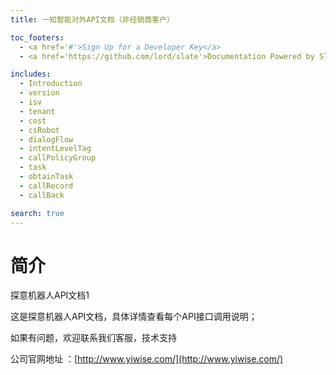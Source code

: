 ```yaml
---
title: 一知智能对外API文档（非经销商客户）

toc_footers:
  - <a href='#'>Sign Up for a Developer Key</a>
  - <a href='https://github.com/lord/slate'>Documentation Powered by Slate</a>

includes:
  - Introduction
  - version
  - isv
  - tenant
  - cost
  - csRobot
  - dialogFlow
  - intentLevelTag
  - callPolicyGroup
  - task
  - obtainTask
  - callRecord
  - callBack

search: true
---
```


# 简介

探意机器人API文档1

这是探意机器人API文档，具体详情查看每个API接口调用说明；

如果有问题，欢迎联系我们客服，技术支持

公司官网地址 ：[http://www.yiwise.com/](http://www.yiwise.com/)



  
